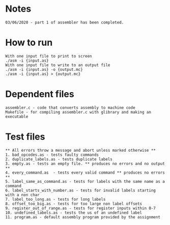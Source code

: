 # Notes

	03/06/2020 - part 1 of assembler has been completed.

# How to run
	With one input file to print to screen
	./asm -i {input.as}
	With one input file to write to an output file
	./asm -i {input.as} -o {output.mc}
	./asm -i {input.as} > {output.mc}

# Dependent files
	assembler.c - code that converts assembly to machine code
	Makefile - for compiling assembler.c with glibrary and making an executable

# Test files
 	** All errors throw a message and abort unless marked otherwise **
	1. bad_opcodes.as - tests faulty commands
	2. duplicate_labels.as - tests duplicate labels        
	3. empty.as - tests an empty file. ** produces no errors and no output **  
	4. every_command.as  - tests every valid command ** produces no errors **      
	5. label_same_as_command.as - tests for labels with the same name as a command
	6. label_starts_with_number.as - tests for invalid labels starting with a non char
	7. label_too_long.as - tests for long labels
	8. offset_too_big.as - tests for too large non label offsets
	9. register_out_of_range.as - tests for register inputs within 0-7
	10. undefined_labels.as - tests the us of an undefined label	 
	11. program.as - default assembly program provided by the assignment
